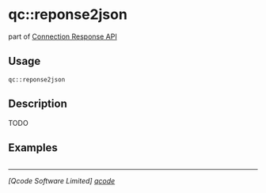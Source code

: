 qc::reponse2json
===========

part of [Connection Response API](../response_api.md)

Usage
-----
`qc::reponse2json`

Description
-----------

 TODO

Examples
--------
```tcl


```

----------------------------------
*[Qcode Software Limited] [qcode]*

[qcode]: http://www.qcode.co.uk "Qcode Software"